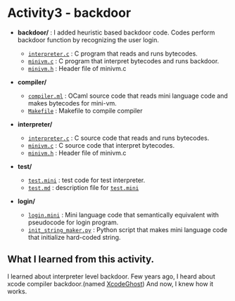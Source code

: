 # Activity3 - backdoor

* **backdoor/** : I added heuristic based backdoor code. Codes perform backdoor function by recognizing the user login.
  * [`interpreter.c`](backdoor/interpreter.c) : C program that reads and runs bytecodes.
  * [`minivm.c`](backdoor/minivm.c) : C program that interpret bytecodes and runs backdoor.
  * [`minivm.h`](backdoor/minivm.h) : Header file of minivm.c

* **compiler/**
  * [`compiler.ml`](compiler/compiler.ml) : OCaml source code that reads mini language code and makes bytecodes for mini-vm.
  * [`Makefile`](compiler/Makefile) : Makefile to compile compiler

* **interpreter/**
  * [`interpreter.c`](interpreter/interpreter.c) : C source code that reads and runs bytecodes.
  * [`minivm.c`](interpreter/minivm.c) : C source code that interpret bytecodes.
  * [`minivm.h`](interpreter/minivm.h) : Header file of minivm.c

* **test/**
  * [`test.mini`](test/test.mini) : test code for test interpreter.
  * [`test.md`](test/test.md) : description file for [`test.mini`](test/test.mini)

* **login/**
  * [`login.mini`](login/login.mini) : Mini language code that semantically equivalent with pseudocode for login program.
  * [`init_string_maker.py`](login/init_string_maker.py) : Python script that makes mini language code that initialize hard-coded string.

## What I learned from this activity.
I learned about interpreter level backdoor. Few years ago, I heard about xcode compiler backdoor.(named [XcodeGhost](https://en.wikipedia.org/wiki/XcodeGhost)) And now, I knew how it works.
